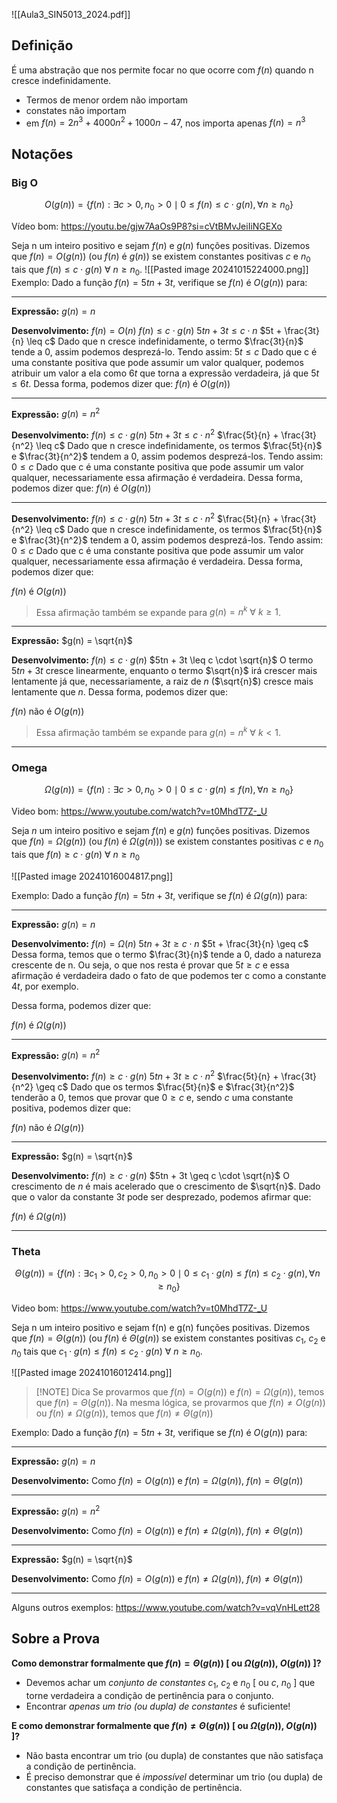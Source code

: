

![[Aula3_SIN5013_2024.pdf]]


## Definição
É uma abstração que nos permite focar no que ocorre com $f(n)$ quando n cresce indefinidamente.
- Termos de menor ordem não importam 
- constates não importam 
- em $f(n) = 2n^3 + 4000n^2 + 1000n - 47$, nos importa apenas $f(n)=n^3$

## Notações

### Big O 

$$ O(g(n)) = \{ f(n) : \exists c > 0, n_0 > 0 \mid 0 \leq f(n) \leq c \cdot g(n), \forall n \geq n_0 \} $$


Vídeo bom: https://youtu.be/gjw7AaOs9P8?si=cVtBMvJeiIiNGEXo

Seja n um inteiro positivo e sejam $f(n)$ e $g(n)$ funções positivas. Dizemos que $f(n)=O(g(n))$ (ou $f(n)$ é $g(n)$) se existem constantes positivas $c$ e $n_0$ tais que $f(n) \leq c \cdot g(n) \ \forall \ n \geq n_0$. 
![[Pasted image 20241015224000.png]]
Exemplo: 
Dado a função $f(n) = 5tn + 3t$, verifique se $f(n)$ é $O(g(n))$ para:

--- 
**Expressão:** $g(n) = n$

**Desenvolvimento:**
$f(n) = O(n)$ 
$f(n) \leq c \cdot g(n)$
$5tn + 3t \leq c \cdot n$
$5t + \frac{3t}{n} \leq c$
Dado que n cresce indefinidamente, o termo $\frac{3t}{n}$ tende a 0, assim podemos desprezá-lo. Tendo assim:
$5t \leq c$
Dado que c é uma constante positiva que pode assumir um valor qualquer, podemos atribuir um valor a ela como $6t$ que torna a expressão verdadeira, já que $5t \leq 6t$. Dessa forma, podemos dizer que:
$f(n)$ é $O(g(n))$

---
**Expressão:** $g(n) = n^2$

**Desenvolvimento:**
$f(n) \leq c \cdot g(n)$
$5tn + 3t \leq c \cdot n^2$
$\frac{5t}{n} + \frac{3t}{n^2} \leq c$
Dado que n cresce indefinidamente, os termos $\frac{5t}{n}$ e $\frac{3t}{n^2}$ tendem a 0, assim podemos desprezá-los. Tendo assim:
$0 \leq c$
Dado que c é uma constante positiva que pode assumir um valor qualquer, necessariamente essa afirmação é verdadeira. Dessa forma, podemos dizer que:
$f(n)$ é $O(g(n))$

---

**Desenvolvimento:**
$f(n) \leq c \cdot g(n)$
$5tn + 3t \leq c \cdot n^2$
$\frac{5t}{n} + \frac{3t}{n^2} \leq c$
Dado que n cresce indefinidamente, os termos $\frac{5t}{n}$ e $\frac{3t}{n^2}$ tendem a 0, assim podemos desprezá-los. Tendo assim:
$0 \leq c$
Dado que c é uma constante positiva que pode assumir um valor qualquer, necessariamente essa afirmação é verdadeira. Dessa forma, podemos dizer que:

$f(n)$ é $O(g(n))$

> Essa afirmação também se expande para $g(n) = n^k \ \forall \ k \geq 1$.

--- 
**Expressão:** $g(n) = \sqrt{n}$

**Desenvolvimento:**
$f(n) \leq c \cdot g(n)$
$5tn + 3t \leq c \cdot \sqrt{n}$
O termo $5tn + 3t$ cresce linearmente, enquanto o termo $\sqrt{n}$ irá crescer mais lentamente já que, necessariamente, a raiz de $n$ ($\sqrt{n}$) cresce mais lentamente que $n$. Dessa forma, podemos dizer que:

$f(n)$ não é $O(g(n))$

> Essa afirmação também se expande para $g(n) = n^k \ \forall \ k < 1$.
---
### Omega 

$$ \Omega(g(n)) = \{ f(n) : \exists c > 0, n_0 > 0 \mid 0 \leq c \cdot g(n) \leq f(n), \forall n \geq n_0 \} $$


Video bom: https://www.youtube.com/watch?v=t0MhdT7Z-_U

Seja $n$ um inteiro positivo e sejam $f(n)$ e $g(n)$ funções positivas. Dizemos que $f(n) = \Omega(g(n))$ (ou $f(n)$ é $\Omega(g(n))$) se existem constantes positivas $c$ e $n_0$ tais que $f(n) \geq c \cdot g(n) \ \forall \ n \geq n_0$

![[Pasted image 20241016004817.png]]

Exemplo: 
Dado a função $f(n) = 5tn + 3t$, verifique se $f(n)$ é $\Omega(g(n))$ para:


--- 
**Expressão:** $g(n) = n$

**Desenvolvimento:**
$f(n) = \Omega(n)$
$5tn + 3t \geq c \cdot n$
$5t + \frac{3t}{n} \geq c$
Dessa forma, temos que o termo $\frac{3t}{n}$ tende a 0, dado a natureza crescente de n. Ou seja, o que nos resta é provar que $5t \geq c$ e essa afirmação é verdadeira dado o fato de que podemos ter c como a constante $4t$, por exemplo.

Dessa forma, podemos dizer que:

$f(n)$ é $\Omega{(g(n))}$


--- 
**Expressão:** $g(n) = n^2$

**Desenvolvimento:**
$f(n) \geq c \cdot g(n)$
$5tn + 3t \geq c \cdot n^2$
$\frac{5t}{n} + \frac{3t}{n^2} \geq c$
Dado que os termos $\frac{5t}{n}$ e $\frac{3t}{n^2}$ tenderão a 0, temos que provar que $0 \geq c$ e, sendo $c$ uma constante positiva, podemos dizer que:

$f(n)$ não é $\Omega(g(n))$

---
**Expressão:** $g(n) = \sqrt{n}$

**Desenvolvimento:**
$f(n) \geq c \cdot g(n)$
$5tn + 3t \geq c \cdot \sqrt{n}$
O crescimento de $n$ é mais acelerado que o crescimento de $\sqrt{n}$. Dado que o valor da constante $3t$ pode ser desprezado, podemos afirmar que:

$f(n)$ é $\Omega(g(n))$

---
### Theta

$$ \Theta(g(n)) = \{ f(n) : \exists c_1 > 0, c_2 > 0, n_0 > 0 \mid 0 \leq c_1 \cdot g(n) \leq f(n) \leq c_2 \cdot g(n), \forall n \geq n_0 \} $$

Video bom: https://www.youtube.com/watch?v=t0MhdT7Z-_U

Seja n um inteiro positivo e sejam f(n) e g(n) funções positivas. Dizemos que $f(n) = \Theta{(g(n))}$ (ou $f(n)$ é $\Theta{(g(n)}$) se existem constantes positivas $c_1$, $c_2$ e $n_0$ tais que $c_1 \cdot g(n) \leq f(n) \leq c_2 \cdot g(n) \ \forall \ n \geq n_0$. 


![[Pasted image 20241016012414.png]]


> [!NOTE] Dica
> Se provarmos que $f(n)=O(g(n))$ e $f(n)=\Omega{(g(n))}$, temos que $f(n)=\Theta{(g(n))}$. Na mesma lógica, se provarmos que $f(n) \neq O(g(n))$ ou $f(n) \neq \Omega{(g(n))}$, temos que $f(n) \neq \Theta{(g(n))}$


Exemplo: 
Dado a função $f(n) = 5tn + 3t$, verifique se $f(n)$ é $O(g(n))$ para:

--- 
**Expressão:** $g(n) = n$

**Desenvolvimento:**
Como $f(n)=O(g(n))$ e $f(n)=\Omega{(g(n))}$, $f(n)=\Theta{(g(n))}$

--- 
**Expressão:** $g(n) = n^2$

**Desenvolvimento:**
Como $f(n)=O(g(n))$ e $f(n) \neq \Omega{(g(n))}$, $f(n) \neq \Theta{(g(n))}$

--- 
**Expressão:** $g(n) = \sqrt{n}$

**Desenvolvimento:**
Como $f(n)=O(g(n))$ e $f(n) \neq \Omega{(g(n))}$, $f(n) \neq \Theta{(g(n))}$

---



Alguns outros exemplos: https://www.youtube.com/watch?v=vqVnHLett28



## Sobre a Prova 

**Como demonstrar formalmente que $f(n) = \Theta(g(n))$ \[ ou $\Omega(g(n))$, $O(g(n))$ \]?**

- Devemos achar um *conjunto de constantes* $c_1$, $c_2$ e $n_0$ \[ ou $c$, $n_0$ \] que torne verdadeira a condição de pertinência para o conjunto.
- Encontrar *apenas um trio (ou dupla) de constantes* é suficiente!

**E como demonstrar formalmente que $f(n) \neq \Theta(g(n))$ \[ ou $\Omega(g(n))$, $O(g(n))$ \]?**

- Não basta encontrar um trio (ou dupla) de constantes que não satisfaça a condição de pertinência.
- É preciso demonstrar que é *impossível* determinar um trio (ou dupla) de constantes que satisfaça a condição de pertinência.


